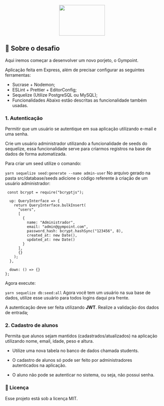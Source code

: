 <p align="center">
  <img width="150" height="100" src="https://github.com/Rocketseat/bootcamp-gostack-desafio-03/raw/master/.github/logo.png">
</p>   
 
 ## :rocket: Sobre o desafio
Aqui iremos começar a desenvolver um novo porjeto, o Gympoint.

Aplicação feita em Express, além de precisar configurar as seguintes ferramentas:

* Sucrase + Nodemon;
* ESLint + Prettier + EditorConfig;
* Sequelize (Utilize PostgreSQL ou MySQL);
* Funcionalidades
Abaixo estão descritas as funcionalidade também usadas.

### 1. Autenticação
Permitir que um usuário se autentique em sua aplicação utilizando e-mail e uma senha.

Crie um usuário administrador utilizando a funcionalidade de seeds do sequelize, essa funcionalidade serve para criarmos registros na base de dados de forma automatizada.

Para criar um seed utilize o comando:

``yarn sequelize seed:generate --name admin-user``
No arquivo gerado na pasta src/database/seeds adicione o código referente à criação de um usuário administrador:

`` const bcrypt = require("bcryptjs");``

``` module.exports = {
  up: QueryInterface => {
    return QueryInterface.bulkInsert(
      "users",
      [
        {
          name: "Administrador",
          email: "admin@gympoint.com",
          password_hash: bcrypt.hashSync("123456", 8),
          created_at: new Date(),
          updated_at: new Date()
        }
      ],
      {}
    );
  },

  down: () => {}
}; 
```
Agora execute:

``yarn sequelize db:seed:all``
Agora você tem um usuário na sua base de dados, utilize esse usuário para todos logins daqui pra frente.

A autenticação deve ser feita utilizando **JWT**.
Realize a validação dos dados de entrada;
### 2. Cadastro de alunos
Permita que alunos sejam mantidos (cadastrados/atualizados) na aplicação utilizando nome, email, idade, peso e altura.

* Utilize uma nova tabela no banco de dados chamada students.

* O cadastro de alunos só pode ser feito por administradores autenticados na aplicação.

* O aluno não pode se autenticar no sistema, ou seja, não possui senha.

### 📝 Licença
Esse projeto está sob a licença MIT.

